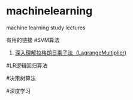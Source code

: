 # machinelearning
machine learning study lectures

有用的链接
#SVM算法
1. [深入理解拉格朗日乘子法（LagrangeMultiplier)](https://www.cnblogs.com/sddai/p/5728195.html)

#LR逻辑回归算法

#决策树算法

#深度学习
